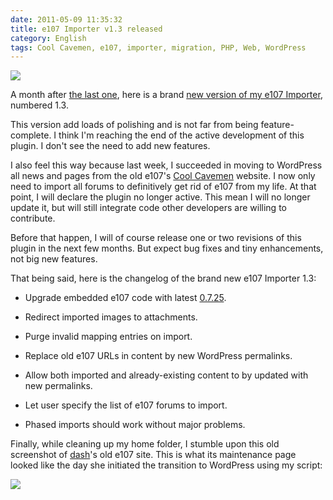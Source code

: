 ```yaml
---
date: 2011-05-09 11:35:32
title: e107 Importer v1.3 released
category: English
tags: Cool Cavemen, e107, importer, migration, PHP, Web, WordPress
---
```


![](/uploads/2011/e107-importer-v1-3-option-panel.png)

A month after [the last one](https://kevin.deldycke.com/2011/04/e107-importer-1-2-enhanced-bbcode-parser/), here is a brand [new version of my e107 Importer](https://wordpress.org/extend/plugins/e107-importer/), numbered 1.3.

This version add loads of polishing and is not far from being feature-complete. I think I'm reaching the end of the active development of this plugin. I don't see the need to add new features.

I also feel this way because last week, I succeeded in moving to WordPress all news and pages from the old e107's [Cool Cavemen](https://coolcavemen.com) website. I now only need to import all forums to definitively get rid of e107 from my life. At that point, I will declare the plugin no longer active. This mean I will no longer update it, but will still integrate code other developers are willing to contribute.

Before that happen, I will of course release one or two revisions of this plugin in the next few months. But expect bug fixes and tiny enhancements, not big new features.

That being said, here is the changelog of the brand new e107 Importer 1.3:

  * Upgrade embedded e107 code with latest [0.7.25](https://e107.org/news.php?item.880).

  * Redirect imported images to attachments.

  * Purge invalid mapping entries on import.

  * Replace old e107 URLs in content by new WordPress permalinks.

  * Allow both imported and already-existing content to by updated with new permalinks.

  * Let user specify the list of e107 forums to import.

  * Phased imports should work without major problems.

Finally, while cleaning up my home folder, I stumble upon this old screenshot of [dash](https://kevin.deldycke.com/2008/01/e107-to-wordpress-migration-v09-plug-in-released/comment-page-1/#comment-3300)'s old e107 site. This is what its maintenance page looked like the day she initiated the transition to WordPress using my script:

![](/uploads/2008/film-fanatix-com-maintenance-page.png)

